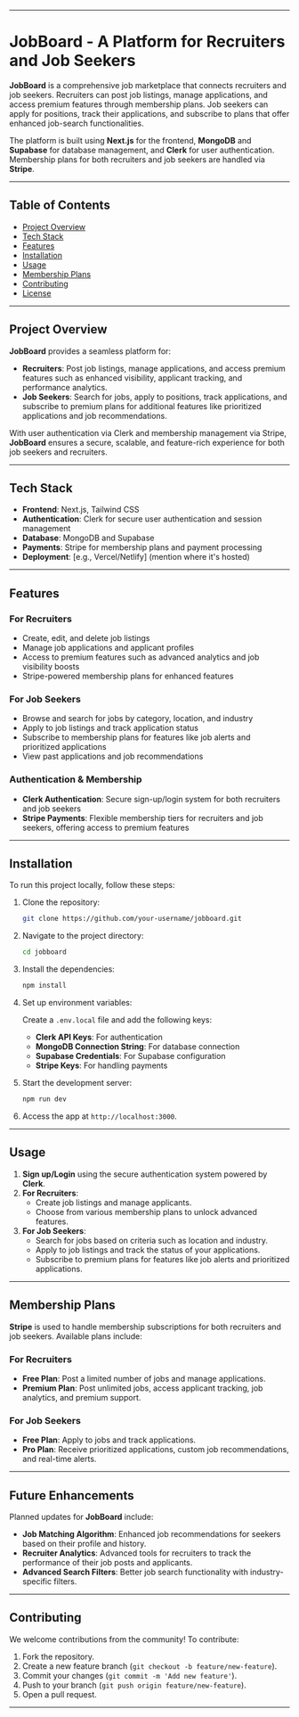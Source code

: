 
---

# **JobBoard - A Platform for Recruiters and Job Seekers**

**JobBoard** is a comprehensive job marketplace that connects recruiters and job seekers. Recruiters can post job listings, manage applications, and access premium features through membership plans. Job seekers can apply for positions, track their applications, and subscribe to plans that offer enhanced job-search functionalities.

The platform is built using **Next.js** for the frontend, **MongoDB** and **Supabase** for database management, and **Clerk** for user authentication. Membership plans for both recruiters and job seekers are handled via **Stripe**.

---

## **Table of Contents**

- [Project Overview](#project-overview)
- [Tech Stack](#tech-stack)
- [Features](#features)
- [Installation](#installation)
- [Usage](#usage)
- [Membership Plans](#membership-plans)
- [Contributing](#contributing)
- [License](#license)

---

## **Project Overview**

**JobBoard** provides a seamless platform for:

- **Recruiters**: Post job listings, manage applications, and access premium features such as enhanced visibility, applicant tracking, and performance analytics.
- **Job Seekers**: Search for jobs, apply to positions, track applications, and subscribe to premium plans for additional features like prioritized applications and job recommendations.

With user authentication via Clerk and membership management via Stripe, **JobBoard** ensures a secure, scalable, and feature-rich experience for both job seekers and recruiters.

---

## **Tech Stack**

- **Frontend**: Next.js, Tailwind CSS
- **Authentication**: Clerk for secure user authentication and session management
- **Database**: MongoDB and Supabase
- **Payments**: Stripe for membership plans and payment processing
- **Deployment**: [e.g., Vercel/Netlify] (mention where it's hosted)

---

## **Features**

### **For Recruiters**
- Create, edit, and delete job listings
- Manage job applications and applicant profiles
- Access to premium features such as advanced analytics and job visibility boosts
- Stripe-powered membership plans for enhanced features

### **For Job Seekers**
- Browse and search for jobs by category, location, and industry
- Apply to job listings and track application status
- Subscribe to membership plans for features like job alerts and prioritized applications
- View past applications and job recommendations

### **Authentication & Membership**
- **Clerk Authentication**: Secure sign-up/login system for both recruiters and job seekers
- **Stripe Payments**: Flexible membership tiers for recruiters and job seekers, offering access to premium features

---

## **Installation**

To run this project locally, follow these steps:

1. Clone the repository:
   ```bash
   git clone https://github.com/your-username/jobboard.git
   ```

2. Navigate to the project directory:
   ```bash
   cd jobboard
   ```

3. Install the dependencies:
   ```bash
   npm install
   ```

4. Set up environment variables:

   Create a `.env.local` file and add the following keys:

   - **Clerk API Keys**: For authentication
   - **MongoDB Connection String**: For database connection
   - **Supabase Credentials**: For Supabase configuration
   - **Stripe Keys**: For handling payments

5. Start the development server:
   ```bash
   npm run dev
   ```

6. Access the app at `http://localhost:3000`.

---

## **Usage**

1. **Sign up/Login** using the secure authentication system powered by **Clerk**.
2. **For Recruiters**:
   - Create job listings and manage applicants.
   - Choose from various membership plans to unlock advanced features.
3. **For Job Seekers**:
   - Search for jobs based on criteria such as location and industry.
   - Apply to job listings and track the status of your applications.
   - Subscribe to premium plans for features like job alerts and prioritized applications.

---

## **Membership Plans**

**Stripe** is used to handle membership subscriptions for both recruiters and job seekers. Available plans include:

### **For Recruiters**
- **Free Plan**: Post a limited number of jobs and manage applications.
- **Premium Plan**: Post unlimited jobs, access applicant tracking, job analytics, and premium support.

### **For Job Seekers**
- **Free Plan**: Apply to jobs and track applications.
- **Pro Plan**: Receive prioritized applications, custom job recommendations, and real-time alerts.

---

## **Future Enhancements**

Planned updates for **JobBoard** include:

- **Job Matching Algorithm**: Enhanced job recommendations for seekers based on their profile and history.
- **Recruiter Analytics**: Advanced tools for recruiters to track the performance of their job posts and applicants.
- **Advanced Search Filters**: Better job search functionality with industry-specific filters.
  
---

## **Contributing**

We welcome contributions from the community! To contribute:

1. Fork the repository.
2. Create a new feature branch (`git checkout -b feature/new-feature`).
3. Commit your changes (`git commit -m 'Add new feature'`).
4. Push to your branch (`git push origin feature/new-feature`).
5. Open a pull request.

---

